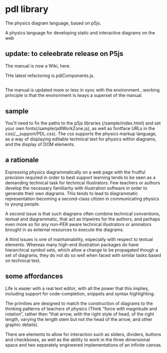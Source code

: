 # pdl library

The physics diagram language, based on p5js.

A physics language for developing static and interactive diagrams on the web

## update: to celeebrate release on P5js

The manual is now a Wiki, here.

THe latest refactoring is pdlComponents.js.
 
##

The manual is updated more or less in sync with the environment...working principle is that the environment is lways a superset of the manual.

## sample 

You'll need to fix the paths to the p5js libraries (/sample/index.html) and set your own fonts(/sample/pdlWorkZone.js), as well as fontface URLs in the css(/__support/PDL.css). The css supports the physics markup language, as a way of displaying editable technical text for physics within diagrams, and the display of DOM elements.

## a rationale

Expressing physics diagrammatically on a web page with the fruitful precision required in order to best support learning tends to be seen as a demanding technical task for technical illustrators.  Few teachers or authors develop the necessary familiarity with illustration software in order to generate their own diagrams. This tends to lead to diagrammatic representation becoming a second-class citizen in communicating physics to young people. 

A second issue is that such diagrams often combine technical conventions, textual and diagrammatic, that act as tripwires for the authors, and perhaps even more so for any non-PER aware technical illustrators or animators brought in as external resources to execute the diagrams.

A third issues is one of maintainability, especially with respect to textual elements. Whereas many high-end illustration packages do have hierarchical symbol sets, which allow a change to be propagated though a set of diagrams, they do not do so well when faced with similar tasks based on technical text.

## some affordances

Life is easier with a real text editor, with all the power that this implies, including support for code-completion, snippets and syntax highlighting.

The primities are designed to match the construction of diagrams to the thinking patterns of teachers of physics (Think “force with magnitude and rotation”, rather then “that arrow, with the right style of head, of the right length, varying the length stem but not the head of the arrow, and other graphic details).

There are elements to allow for interaction such as sliders, dividers, buttons and checkboxes, as well as the ability to work in the three dimensional space and two separately engineered implementations of an infinite canvas.

